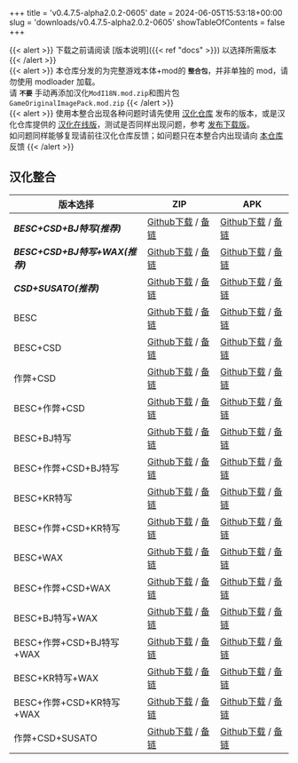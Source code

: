 +++
title = 'v0.4.7.5-alpha2.0.2-0605'
date = 2024-06-05T15:53:18+00:00
slug = 'downloads/v0.4.7.5-alpha2.0.2-0605'
showTableOfContents = false
+++

{{< alert >}}
下载之前请阅读 [版本说明]({{< ref "docs" >}}) 以选择所需版本
{{< /alert >}}
<br>
{{< alert >}}
本仓库分发的为完整游戏本体+mod的 **`整合包`**，并非单独的 mod，请勿使用 modloader 加载。
<br>
请 **`不要`** 手动再添加汉化`ModI18N.mod.zip`和图片包`GameOriginalImagePack.mod.zip`
{{< /alert >}}
<br>
{{< alert >}}
使用本整合出现各种问题时请先使用 [汉化仓库](https://github.com/Eltirosto/Degrees-of-Lewdity-Chinese-Localization) 发布的版本，或是汉化仓库提供的 [汉化在线版](https://eltirosto.github.io/Degrees-of-Lewdity-Chinese-Localization/)，测试是否同样出现问题，参考 [发布下载版](https://github.com/Eltirosto/Degrees-of-Lewdity-Chinese-Localization/blob/main/README.md#%E5%8F%91%E5%B8%83%E4%B8%8B%E8%BD%BD%E7%89%88)。
<br>
如问题同样能够复现请前往汉化仓库反馈；如问题只在本整合内出现请向 [本仓库](https://github.com/DoL-Lyra/Lyra/issues) 反馈
{{< /alert >}}

## 汉化整合

|           版本选择            |                                                                                                                                                                       ZIP                                                                                                                                                                        |                                                                                                                                                                       APK                                                                                                                                                                        |
|-------------------------------|--------------------------------------------------------------------------------------------------------------------------------------------------------------------------------------------------------------------------------------------------------------------------------------------------------------------------------------------------|--------------------------------------------------------------------------------------------------------------------------------------------------------------------------------------------------------------------------------------------------------------------------------------------------------------------------------------------------|
|***BESC+CSD+BJ特写(推荐)***    |[Github下载](https://github.com/DoL-Lyra/Lyra/releases/download/v0.4.7.5-alpha2.0.2-0605/DoL-0.4.7.5-Lyra-a2.0.2-besc-csd-sideviewbj-0605.zip ) / [备链](https://ghfast.top/https://github.com/DoL-Lyra/Lyra/releases/download/v0.4.7.5-alpha2.0.2-0605/DoL-0.4.7.5-Lyra-a2.0.2-besc-csd-sideviewbj-0605.zip )                    |[Github下载](https://github.com/DoL-Lyra/Lyra/releases/download/v0.4.7.5-alpha2.0.2-0605/DoL-0.4.7.5-Lyra-a2.0.2-besc-csd-sideviewbj-0605.apk ) / [备链](https://ghfast.top/https://github.com/DoL-Lyra/Lyra/releases/download/v0.4.7.5-alpha2.0.2-0605/DoL-0.4.7.5-Lyra-a2.0.2-besc-csd-sideviewbj-0605.apk )                    |
|***BESC+CSD+BJ特写+WAX(推荐)***|[Github下载](https://github.com/DoL-Lyra/Lyra/releases/download/v0.4.7.5-alpha2.0.2-0605/DoL-0.4.7.5-Lyra-a2.0.2-besc-wax-csd-sideviewbj-0605.zip ) / [备链](https://ghfast.top/https://github.com/DoL-Lyra/Lyra/releases/download/v0.4.7.5-alpha2.0.2-0605/DoL-0.4.7.5-Lyra-a2.0.2-besc-wax-csd-sideviewbj-0605.zip )            |[Github下载](https://github.com/DoL-Lyra/Lyra/releases/download/v0.4.7.5-alpha2.0.2-0605/DoL-0.4.7.5-Lyra-a2.0.2-besc-wax-csd-sideviewbj-0605.apk ) / [备链](https://ghfast.top/https://github.com/DoL-Lyra/Lyra/releases/download/v0.4.7.5-alpha2.0.2-0605/DoL-0.4.7.5-Lyra-a2.0.2-besc-wax-csd-sideviewbj-0605.apk )            |
|***CSD+SUSATO(推荐)***         |[Github下载](https://github.com/DoL-Lyra/Lyra/releases/download/v0.4.7.5-alpha2.0.2-0605/DoL-0.4.7.5-Lyra-a2.0.2-susato-csd-0605.zip ) / [备链](https://ghfast.top/https://github.com/DoL-Lyra/Lyra/releases/download/v0.4.7.5-alpha2.0.2-0605/DoL-0.4.7.5-Lyra-a2.0.2-susato-csd-0605.zip )                                      |[Github下载](https://github.com/DoL-Lyra/Lyra/releases/download/v0.4.7.5-alpha2.0.2-0605/DoL-0.4.7.5-Lyra-a2.0.2-susato-csd-0605.apk ) / [备链](https://ghfast.top/https://github.com/DoL-Lyra/Lyra/releases/download/v0.4.7.5-alpha2.0.2-0605/DoL-0.4.7.5-Lyra-a2.0.2-susato-csd-0605.apk )                                      |
|BESC                           |[Github下载](https://github.com/DoL-Lyra/Lyra/releases/download/v0.4.7.5-alpha2.0.2-0605/DoL-0.4.7.5-Lyra-a2.0.2-besc-0605.zip ) / [备链](https://ghfast.top/https://github.com/DoL-Lyra/Lyra/releases/download/v0.4.7.5-alpha2.0.2-0605/DoL-0.4.7.5-Lyra-a2.0.2-besc-0605.zip )                                                  |[Github下载](https://github.com/DoL-Lyra/Lyra/releases/download/v0.4.7.5-alpha2.0.2-0605/DoL-0.4.7.5-Lyra-a2.0.2-besc-0605.apk ) / [备链](https://ghfast.top/https://github.com/DoL-Lyra/Lyra/releases/download/v0.4.7.5-alpha2.0.2-0605/DoL-0.4.7.5-Lyra-a2.0.2-besc-0605.apk )                                                  |
|BESC+CSD                       |[Github下载](https://github.com/DoL-Lyra/Lyra/releases/download/v0.4.7.5-alpha2.0.2-0605/DoL-0.4.7.5-Lyra-a2.0.2-besc-csd-0605.zip ) / [备链](https://ghfast.top/https://github.com/DoL-Lyra/Lyra/releases/download/v0.4.7.5-alpha2.0.2-0605/DoL-0.4.7.5-Lyra-a2.0.2-besc-csd-0605.zip )                                          |[Github下载](https://github.com/DoL-Lyra/Lyra/releases/download/v0.4.7.5-alpha2.0.2-0605/DoL-0.4.7.5-Lyra-a2.0.2-besc-csd-0605.apk ) / [备链](https://ghfast.top/https://github.com/DoL-Lyra/Lyra/releases/download/v0.4.7.5-alpha2.0.2-0605/DoL-0.4.7.5-Lyra-a2.0.2-besc-csd-0605.apk )                                          |
|作弊+CSD                       |[Github下载](https://github.com/DoL-Lyra/Lyra/releases/download/v0.4.7.5-alpha2.0.2-0605/DoL-0.4.7.5-Lyra-a2.0.2-cheat-csd-0605.zip ) / [备链](https://ghfast.top/https://github.com/DoL-Lyra/Lyra/releases/download/v0.4.7.5-alpha2.0.2-0605/DoL-0.4.7.5-Lyra-a2.0.2-cheat-csd-0605.zip )                                        |[Github下载](https://github.com/DoL-Lyra/Lyra/releases/download/v0.4.7.5-alpha2.0.2-0605/DoL-0.4.7.5-Lyra-a2.0.2-cheat-csd-0605.apk ) / [备链](https://ghfast.top/https://github.com/DoL-Lyra/Lyra/releases/download/v0.4.7.5-alpha2.0.2-0605/DoL-0.4.7.5-Lyra-a2.0.2-cheat-csd-0605.apk )                                        |
|BESC+作弊+CSD                  |[Github下载](https://github.com/DoL-Lyra/Lyra/releases/download/v0.4.7.5-alpha2.0.2-0605/DoL-0.4.7.5-Lyra-a2.0.2-besc-cheat-csd-0605.zip ) / [备链](https://ghfast.top/https://github.com/DoL-Lyra/Lyra/releases/download/v0.4.7.5-alpha2.0.2-0605/DoL-0.4.7.5-Lyra-a2.0.2-besc-cheat-csd-0605.zip )                              |[Github下载](https://github.com/DoL-Lyra/Lyra/releases/download/v0.4.7.5-alpha2.0.2-0605/DoL-0.4.7.5-Lyra-a2.0.2-besc-cheat-csd-0605.apk ) / [备链](https://ghfast.top/https://github.com/DoL-Lyra/Lyra/releases/download/v0.4.7.5-alpha2.0.2-0605/DoL-0.4.7.5-Lyra-a2.0.2-besc-cheat-csd-0605.apk )                              |
|BESC+BJ特写                    |[Github下载](https://github.com/DoL-Lyra/Lyra/releases/download/v0.4.7.5-alpha2.0.2-0605/DoL-0.4.7.5-Lyra-a2.0.2-besc-sideviewbj-0605.zip ) / [备链](https://ghfast.top/https://github.com/DoL-Lyra/Lyra/releases/download/v0.4.7.5-alpha2.0.2-0605/DoL-0.4.7.5-Lyra-a2.0.2-besc-sideviewbj-0605.zip )                            |[Github下载](https://github.com/DoL-Lyra/Lyra/releases/download/v0.4.7.5-alpha2.0.2-0605/DoL-0.4.7.5-Lyra-a2.0.2-besc-sideviewbj-0605.apk ) / [备链](https://ghfast.top/https://github.com/DoL-Lyra/Lyra/releases/download/v0.4.7.5-alpha2.0.2-0605/DoL-0.4.7.5-Lyra-a2.0.2-besc-sideviewbj-0605.apk )                            |
|BESC+作弊+CSD+BJ特写           |[Github下载](https://github.com/DoL-Lyra/Lyra/releases/download/v0.4.7.5-alpha2.0.2-0605/DoL-0.4.7.5-Lyra-a2.0.2-besc-cheat-csd-sideviewbj-0605.zip ) / [备链](https://ghfast.top/https://github.com/DoL-Lyra/Lyra/releases/download/v0.4.7.5-alpha2.0.2-0605/DoL-0.4.7.5-Lyra-a2.0.2-besc-cheat-csd-sideviewbj-0605.zip )        |[Github下载](https://github.com/DoL-Lyra/Lyra/releases/download/v0.4.7.5-alpha2.0.2-0605/DoL-0.4.7.5-Lyra-a2.0.2-besc-cheat-csd-sideviewbj-0605.apk ) / [备链](https://ghfast.top/https://github.com/DoL-Lyra/Lyra/releases/download/v0.4.7.5-alpha2.0.2-0605/DoL-0.4.7.5-Lyra-a2.0.2-besc-cheat-csd-sideviewbj-0605.apk )        |
|BESC+KR特写                    |[Github下载](https://github.com/DoL-Lyra/Lyra/releases/download/v0.4.7.5-alpha2.0.2-0605/DoL-0.4.7.5-Lyra-a2.0.2-besc-sideviewkr-0605.zip ) / [备链](https://ghfast.top/https://github.com/DoL-Lyra/Lyra/releases/download/v0.4.7.5-alpha2.0.2-0605/DoL-0.4.7.5-Lyra-a2.0.2-besc-sideviewkr-0605.zip )                            |[Github下载](https://github.com/DoL-Lyra/Lyra/releases/download/v0.4.7.5-alpha2.0.2-0605/DoL-0.4.7.5-Lyra-a2.0.2-besc-sideviewkr-0605.apk ) / [备链](https://ghfast.top/https://github.com/DoL-Lyra/Lyra/releases/download/v0.4.7.5-alpha2.0.2-0605/DoL-0.4.7.5-Lyra-a2.0.2-besc-sideviewkr-0605.apk )                            |
|BESC+作弊+CSD+KR特写           |[Github下载](https://github.com/DoL-Lyra/Lyra/releases/download/v0.4.7.5-alpha2.0.2-0605/DoL-0.4.7.5-Lyra-a2.0.2-besc-cheat-csd-sideviewkr-0605.zip ) / [备链](https://ghfast.top/https://github.com/DoL-Lyra/Lyra/releases/download/v0.4.7.5-alpha2.0.2-0605/DoL-0.4.7.5-Lyra-a2.0.2-besc-cheat-csd-sideviewkr-0605.zip )        |[Github下载](https://github.com/DoL-Lyra/Lyra/releases/download/v0.4.7.5-alpha2.0.2-0605/DoL-0.4.7.5-Lyra-a2.0.2-besc-cheat-csd-sideviewkr-0605.apk ) / [备链](https://ghfast.top/https://github.com/DoL-Lyra/Lyra/releases/download/v0.4.7.5-alpha2.0.2-0605/DoL-0.4.7.5-Lyra-a2.0.2-besc-cheat-csd-sideviewkr-0605.apk )        |
|BESC+WAX                       |[Github下载](https://github.com/DoL-Lyra/Lyra/releases/download/v0.4.7.5-alpha2.0.2-0605/DoL-0.4.7.5-Lyra-a2.0.2-besc-wax-0605.zip ) / [备链](https://ghfast.top/https://github.com/DoL-Lyra/Lyra/releases/download/v0.4.7.5-alpha2.0.2-0605/DoL-0.4.7.5-Lyra-a2.0.2-besc-wax-0605.zip )                                          |[Github下载](https://github.com/DoL-Lyra/Lyra/releases/download/v0.4.7.5-alpha2.0.2-0605/DoL-0.4.7.5-Lyra-a2.0.2-besc-wax-0605.apk ) / [备链](https://ghfast.top/https://github.com/DoL-Lyra/Lyra/releases/download/v0.4.7.5-alpha2.0.2-0605/DoL-0.4.7.5-Lyra-a2.0.2-besc-wax-0605.apk )                                          |
|BESC+作弊+CSD+WAX              |[Github下载](https://github.com/DoL-Lyra/Lyra/releases/download/v0.4.7.5-alpha2.0.2-0605/DoL-0.4.7.5-Lyra-a2.0.2-besc-wax-cheat-csd-0605.zip ) / [备链](https://ghfast.top/https://github.com/DoL-Lyra/Lyra/releases/download/v0.4.7.5-alpha2.0.2-0605/DoL-0.4.7.5-Lyra-a2.0.2-besc-wax-cheat-csd-0605.zip )                      |[Github下载](https://github.com/DoL-Lyra/Lyra/releases/download/v0.4.7.5-alpha2.0.2-0605/DoL-0.4.7.5-Lyra-a2.0.2-besc-wax-cheat-csd-0605.apk ) / [备链](https://ghfast.top/https://github.com/DoL-Lyra/Lyra/releases/download/v0.4.7.5-alpha2.0.2-0605/DoL-0.4.7.5-Lyra-a2.0.2-besc-wax-cheat-csd-0605.apk )                      |
|BESC+BJ特写+WAX                |[Github下载](https://github.com/DoL-Lyra/Lyra/releases/download/v0.4.7.5-alpha2.0.2-0605/DoL-0.4.7.5-Lyra-a2.0.2-besc-wax-sideviewbj-0605.zip ) / [备链](https://ghfast.top/https://github.com/DoL-Lyra/Lyra/releases/download/v0.4.7.5-alpha2.0.2-0605/DoL-0.4.7.5-Lyra-a2.0.2-besc-wax-sideviewbj-0605.zip )                    |[Github下载](https://github.com/DoL-Lyra/Lyra/releases/download/v0.4.7.5-alpha2.0.2-0605/DoL-0.4.7.5-Lyra-a2.0.2-besc-wax-sideviewbj-0605.apk ) / [备链](https://ghfast.top/https://github.com/DoL-Lyra/Lyra/releases/download/v0.4.7.5-alpha2.0.2-0605/DoL-0.4.7.5-Lyra-a2.0.2-besc-wax-sideviewbj-0605.apk )                    |
|BESC+作弊+CSD+BJ特写+WAX       |[Github下载](https://github.com/DoL-Lyra/Lyra/releases/download/v0.4.7.5-alpha2.0.2-0605/DoL-0.4.7.5-Lyra-a2.0.2-besc-wax-cheat-csd-sideviewbj-0605.zip ) / [备链](https://ghfast.top/https://github.com/DoL-Lyra/Lyra/releases/download/v0.4.7.5-alpha2.0.2-0605/DoL-0.4.7.5-Lyra-a2.0.2-besc-wax-cheat-csd-sideviewbj-0605.zip )|[Github下载](https://github.com/DoL-Lyra/Lyra/releases/download/v0.4.7.5-alpha2.0.2-0605/DoL-0.4.7.5-Lyra-a2.0.2-besc-wax-cheat-csd-sideviewbj-0605.apk ) / [备链](https://ghfast.top/https://github.com/DoL-Lyra/Lyra/releases/download/v0.4.7.5-alpha2.0.2-0605/DoL-0.4.7.5-Lyra-a2.0.2-besc-wax-cheat-csd-sideviewbj-0605.apk )|
|BESC+KR特写+WAX                |[Github下载](https://github.com/DoL-Lyra/Lyra/releases/download/v0.4.7.5-alpha2.0.2-0605/DoL-0.4.7.5-Lyra-a2.0.2-besc-wax-sideviewkr-0605.zip ) / [备链](https://ghfast.top/https://github.com/DoL-Lyra/Lyra/releases/download/v0.4.7.5-alpha2.0.2-0605/DoL-0.4.7.5-Lyra-a2.0.2-besc-wax-sideviewkr-0605.zip )                    |[Github下载](https://github.com/DoL-Lyra/Lyra/releases/download/v0.4.7.5-alpha2.0.2-0605/DoL-0.4.7.5-Lyra-a2.0.2-besc-wax-sideviewkr-0605.apk ) / [备链](https://ghfast.top/https://github.com/DoL-Lyra/Lyra/releases/download/v0.4.7.5-alpha2.0.2-0605/DoL-0.4.7.5-Lyra-a2.0.2-besc-wax-sideviewkr-0605.apk )                    |
|BESC+作弊+CSD+KR特写+WAX       |[Github下载](https://github.com/DoL-Lyra/Lyra/releases/download/v0.4.7.5-alpha2.0.2-0605/DoL-0.4.7.5-Lyra-a2.0.2-besc-wax-cheat-csd-sideviewkr-0605.zip ) / [备链](https://ghfast.top/https://github.com/DoL-Lyra/Lyra/releases/download/v0.4.7.5-alpha2.0.2-0605/DoL-0.4.7.5-Lyra-a2.0.2-besc-wax-cheat-csd-sideviewkr-0605.zip )|[Github下载](https://github.com/DoL-Lyra/Lyra/releases/download/v0.4.7.5-alpha2.0.2-0605/DoL-0.4.7.5-Lyra-a2.0.2-besc-wax-cheat-csd-sideviewkr-0605.apk ) / [备链](https://ghfast.top/https://github.com/DoL-Lyra/Lyra/releases/download/v0.4.7.5-alpha2.0.2-0605/DoL-0.4.7.5-Lyra-a2.0.2-besc-wax-cheat-csd-sideviewkr-0605.apk )|
|作弊+CSD+SUSATO                |[Github下载](https://github.com/DoL-Lyra/Lyra/releases/download/v0.4.7.5-alpha2.0.2-0605/DoL-0.4.7.5-Lyra-a2.0.2-susato-cheat-csd-0605.zip ) / [备链](https://ghfast.top/https://github.com/DoL-Lyra/Lyra/releases/download/v0.4.7.5-alpha2.0.2-0605/DoL-0.4.7.5-Lyra-a2.0.2-susato-cheat-csd-0605.zip )                          |[Github下载](https://github.com/DoL-Lyra/Lyra/releases/download/v0.4.7.5-alpha2.0.2-0605/DoL-0.4.7.5-Lyra-a2.0.2-susato-cheat-csd-0605.apk ) / [备链](https://ghfast.top/https://github.com/DoL-Lyra/Lyra/releases/download/v0.4.7.5-alpha2.0.2-0605/DoL-0.4.7.5-Lyra-a2.0.2-susato-cheat-csd-0605.apk )                          |
